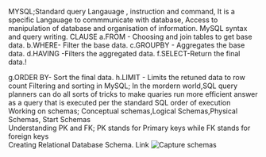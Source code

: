  MYSQL;Standard query Langauage , instruction and command, It is a specific Langauage to commmunicate with database,
Access to manipulation of database and organisation of information.
MySQL syntax and query writing. CLAUSE
a.FROM - Choosing and join tables to get base data.
b.WHERE- Filter the base data.
c.GROUPBY - Aggregates the base data.
d.HAVING -Filters the aggregated data.
f.SELECT-Return the final data.!

g.ORDER BY- Sort the final data.
h.LIMIT - Limits the retuned data to row count
Filtering and sorting in MySQL; In the mordern world,SQL query planners can do all sorts of tricks to make quaries run more efficient answer as a query that is executed per the standard SQL order of execution 
Working on schemas; Conceptual schemas,Logical Schemas,Physical Schemas, Start Schemas	
Understanding PK and FK; PK stands for Primary keys  while FK stands for foreign keys 	
Creating Relational Database Schema.
Link
![Capture schemas](https://github.com/Nimotfash/MYSQL/assets/136696913/e8755a54-c33a-47d7-9062-14346c86ef1a)




